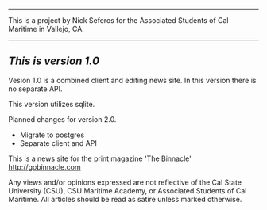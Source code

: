 -----------------------------------------------
This is a project by Nick Seferos for
the Associated Students of Cal Maritime
in Vallejo, CA.

-----------------------------------------------
*This is version 1.0*
-----------------------------------------------

Vesion 1.0 is a combined client and editing news site. In this version there is no separate API.

This version utilizes sqlite.

Planned changes for version 2.0.
- Migrate to postgres
- Separate client and API

This is a news site for the print magazine
'The Binnacle'
http://gobinnacle.com

Any views and/or opinions expressed are not reflective of the Cal State University (CSU), CSU Maritime Academy, or Associated Students of Cal Maritime. All articles should be read as satire unless marked otherwise.